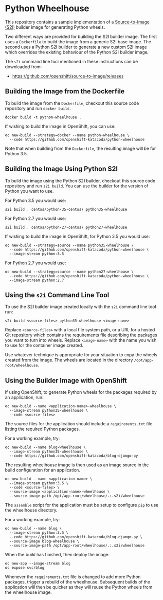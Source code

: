 Python Wheelhouse
=================

This repository contains a sample implementation of a [Source-to-Image (S2I)](https://github.com/openshift/source-to-image) builder image for generating Python wheels.

Two different ways are provided for building the S2I builder image. The first uses a ``Dockerfile`` to build the image from a generic S2I base image. The second uses a Python S2I builder to generate a new custom S2I image which overrides the existing behaviour of the Python S2I builder image.

The ``s2i`` command line tool mentioned in these instructions can be downloaded from:

* https://github.com/openshift/source-to-image/releases

Building the Image from the Dockerfile
--------------------------------------

To build the image from the ``Dockerfile``, checkout this source code repository and run ``docker build``.

```
docker build -t python-wheelhouse .
```

If wishing to build the image in OpenShift, you can use:

```
oc new-build --strategy=docker --name python-wheelhouse \
  --code https://github.com/openshift-katacoda/python-wheelhouse
```

Note that when building from the ``Dockerfile``, the resulting image will be for Python 3.5.

Building the Image Using Python S2I
-----------------------------------

To build the image using the Python S2I builder, checkout this source code repository and run ``s2i build``. You can use the builder for the version of Python you want to use.

For Python 3.5 you would use:

```
s2i build . centos/python-35-centos7 python35-wheelhouse
```

For Python 2.7 you would use:

```
s2i build . centos/python-27-centos7 python27-wheelhouse
```

If wishing to build the image in OpenShift, for Python 3.5 you would use:

```
oc new-build --strategy=source --name python35-wheelhouse \
  --code https://github.com/openshift-katacoda/python-wheelhouse \
  --image-stream python:3.5
```

For Python 2.7 you would use:

```
oc new-build --strategy=source --name python27-wheelhouse \
  --code https://github.com/openshift-katacoda/python-wheelhouse \
  --image-stream python:2.7
```

Using the ``s2i`` Command Line Tool
-----------------------------------

To use the S2I builder image created locally with the ``s2i`` command line tool run:

```
s2i build <source-files> python35-wheelhouse <image-name>
```

Replace ``<source-files>`` with a local file system path, or a URL for a hosted Git repository which contains the requirements file describing the packages you want to turn into wheels. Replace ``<image-name>`` with the name you wish to use for the container image created.

Use whatever technique is appropriate for your situation to copy the wheels created from the image. The wheels are located in the directory ``/opt/app-root/wheelhouse``.

Using the Builder Image with OpenShift
--------------------------------------

If using OpenShift, to generate Python wheels for the packages required by an application, run:

```
oc new-build --name <application-name>-wheelhouse \
  --image-stream python35-wheelhouse \
  --code <source-files>
```

The source files for the application should include a ``requirements.txt`` file listing the required Python packages.

For a working example, try:

```
oc new-build --name blog-wheelhouse \
  --image-stream python35-wheelhouse \
  --code https://github.com/openshift-katacoda/blog-django-py
```

The resulting wheelhouse image is then used as an image source in the build configuration for an application.

```
oc new-build --name <application-name> \
  --image-stream python:3.5 \
  --code <source-files> \
  --source-image <application-name>-wheelhouse \
  --source-image-path /opt/app-root/wheelhouse/.:.s2i/wheelhouse
```

The ``assemble`` script for the application must be setup to configure ``pip`` to use the wheelhouse directory.

For a working example, try:

```
oc new-build --name blog \
  --image-stream python:3.5 \
  --code https://github.com/openshift-katacoda/blog-django-py \
  --source-image blog-wheelhouse \
  --source-image-path /opt/app-root/wheelhouse/.:.s2i/wheelhouse
```

When the build has finished, then deploy the image:

```
oc new-app --image-stream blog
oc expose svc/blog
```

Whenever the ``requirements.txt`` file is changed to add more Python packages, trigger a rebuild of the wheelhouse. Subsequent builds of the application will then be quicker as they will reuse the Python wheels from the wheelhouse image.
